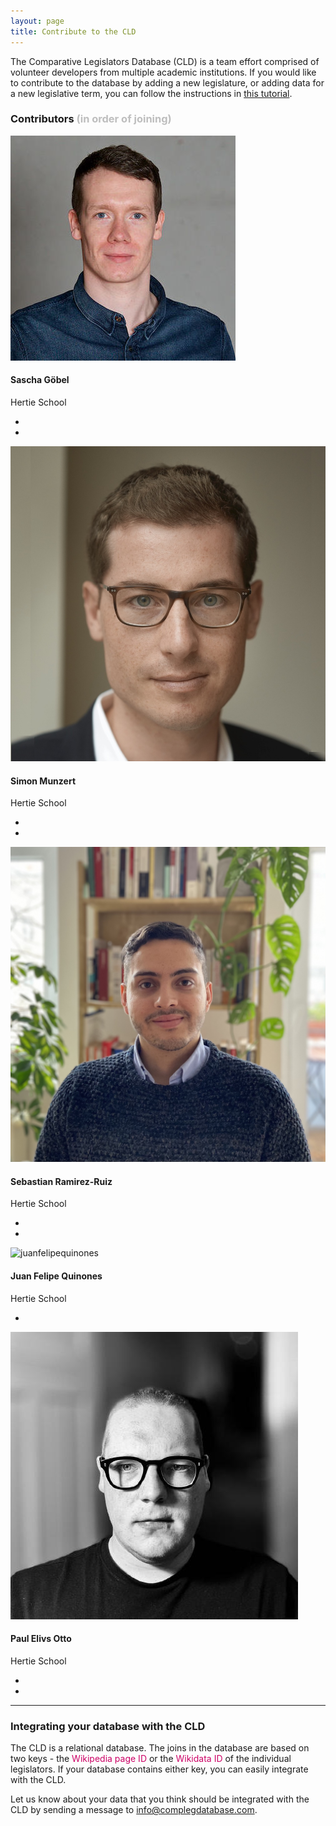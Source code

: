 ```yaml
---
layout: page
title: Contribute to the CLD
---
```


The Comparative Legislators Database (CLD) is a team effort comprised of volunteer developers from multiple academic institutions. If you would like to contribute to the database by adding a new legislature, or adding data for a new legislative term, you can follow the instructions in <a class="updates" href="{{ site.baseurl }}/tutorial">this tutorial</a>.

<p><h3><span class="legislator-blue">Contributors</span> <span style="color:#bebebe">(in order of joining)</span></h3></p>

<div class="container">
<div class="row">
<div class="col-6 col-sm-6 col-md-2 col-lg-2">
<img class="mx-auto rounded-circle team-member" src="../img/contributors/saschagoebel.jpg" alt="saschagoebel">
</div>
<div class="col-12 col-sm-12 col-md-4 col-lg-4">
<h4 class="team-name">Sascha Göbel</h4>
<p class="team-uni">Hertie School</p>
<ul class="ist-inline team-social">
<li class="list-inline-item">
<a href="mailto:goebel@hertie-school.org>
<i class="fa fa-envelope team-social-icon"></i>
</a>
</li>
<li class="list-inline-item">
<a target="_blank" href="https://saschagobel.github.io/">
<i class="fa fa-globe team-social-icon"></i>
</a>
</li>
</ul>
</div>
<div class="col-6 col-sm-6 col-md-2 col-lg-2">
<img class="mx-auto rounded-circle team-member" src="../img/contributors/simonmunzert.jpg" alt="simonmunzert">
</div>
<div class="col-12 col-sm-12 col-md-4 col-lg-4">
<h4 class="team-name">Simon Munzert</h4>
<p class="team-uni">Hertie School</p>
<ul class="ist-inline team-social">
<li class="list-inline-item">
<a href="mailto:munzert@hertie-school.org">
<i class="fa fa-envelope team-social-icon"></i>
</a>
</li>
<li class="list-inline-item">
<a target="_blank" href="https://simonmunzert.github.io/">
<i class="fa fa-globe team-social-icon"></i>
</a>
</li>
</ul>
</div>
</div>
<div class="row">
<div class="col-6 col-sm-6 col-md-2 col-lg-2">
<img class="mx-auto rounded-circle team-member" src="../img/contributors/sebastianramirezruiz.jpg" alt="sebastianramirezruiz">
</div>
<div class="col-12 col-sm-12 col-md-4 col-lg-4">
<h4 class="team-name">Sebastian Ramirez-Ruiz</h4>
<p class="team-uni">Hertie School</p>
<ul class="ist-inline team-social">
<li class="list-inline-item">
<a href="mailto:ramirez-ruiz@hertie-school.org">
<i class="fa fa-envelope team-social-icon"></i>
</a>
</li>
<li class="list-inline-item">
<a target="_blank" href="https://seramirezruiz.github.io/">
<i class="fa fa-globe team-social-icon"></i>
</a>
</li>
</ul>
</div>
<div class="col-6 col-sm-6 col-md-2 col-lg-2">
<img class="mx-auto rounded-circle team-member" src="../img/contributors/juanfelipequinones.jpg" alt="juanfelipequinones">
</div>
<div class="col-12 col-sm-12 col-md-4 col-lg-4">
<h4 class="team-name">Juan Felipe Quinones</h4>
<p class="team-uni">Hertie School</p>
<ul class="ist-inline team-social">
<li class="list-inline-item">
<a href="mailto:quinonesjuan2257@gmail.com">
<i class="fa fa-envelope team-social-icon"></i>
</a>
</li>
</ul>
</div>
</div>
<div class="row">
<div class="col-6 col-sm-6 col-md-2 col-lg-2">
<img class="mx-auto rounded-circle team-member" src="../img/contributors/paulelvisotto.jpeg" alt="paulelvisotto">
</div>
<div class="col-12 col-sm-12 col-md-4 col-lg-4">
<h4 class="team-name">Paul Elivs Otto</h4>
<p class="team-uni">Hertie School</p>
<ul class="ist-inline team-social">
<li class="list-inline-item">
<a href="mailto:contact@paul-elvis.tech">
<i class="fa fa-envelope team-social-icon"></i>
</a>
</li>
<li class="list-inline-item">
<a target="_blank" href="https://paul-elvis.tech/">
<i class="fa fa-globe team-social-icon"></i>
</a>
</li>
</ul>
</div>
</div>
</div>

---

<h3 class="legislator-blue">Integrating your database with the CLD</h3>

The CLD is a relational database. The joins in the database are based on two keys - the <span style="color:#cc0065">Wikipedia page ID</span> or the <span style="color:#cc0065">Wikidata ID</span> of the individual legislators. If your database contains either key, you can easily integrate with the CLD.

Let us know about your data that you think should be integrated with the CLD by sending a message to [info@complegdatabase.com](info@complegdatabase.com).
